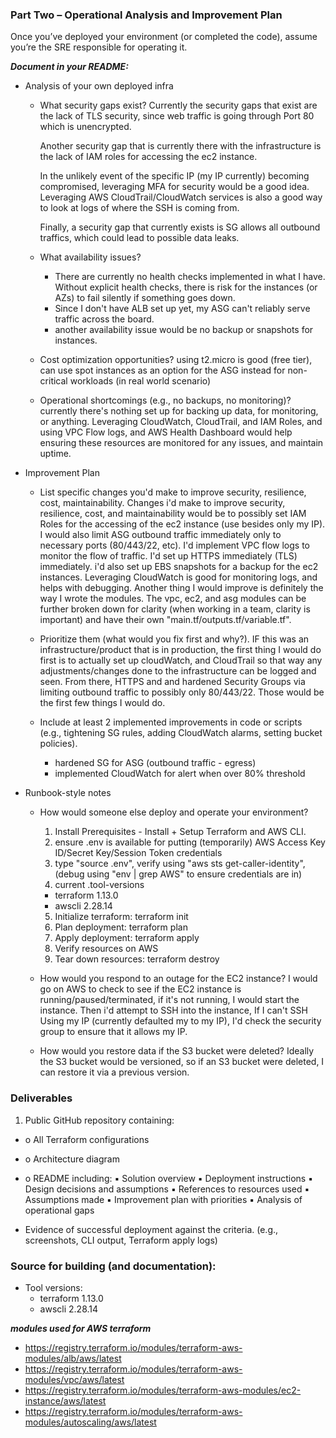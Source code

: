 ### Part Two – Operational Analysis and Improvement Plan
Once you’ve deployed your environment (or completed the code), assume you’re the SRE responsible for operating it. 

***Document in your README:***
- Analysis of your own deployed infra
  - What security gaps exist?
    Currently the security gaps that exist are the lack of TLS security, since web traffic is going through Port 80 which is unencrypted.
     
    Another security gap that is currently there with the infrastructure is the lack of IAM roles for accessing the ec2 instance.  
    
    In the unlikely event of the specific IP (my IP currently) becoming compromised, leveraging MFA for security would be a good idea.  Leveraging AWS CloudTrail/CloudWatch services is also a good way to look at logs of where the SSH is coming from.
    
    Finally, a security gap that currently exists is SG allows all outbound traffics, which could lead to possible data leaks.

  - What availability issues?
    - There are currently no health checks implemented in what I have.  Without explicit health checks, there is risk for the instances (or AZs) to fail silently if something goes down.
    - Since I don't have ALB set up yet, my ASG can't reliably serve traffic across the board. 
    - another availability issue would be no backup or snapshots for instances. 

  - Cost optimization opportunities?
    using t2.micro is good (free tier), can use spot instances as an option for the ASG instead for non-critical workloads (in real world scenario)

  - Operational shortcomings (e.g., no backups, no monitoring)?
    currently there's nothing set up for backing up data, for monitoring, or anything.  Leveraging CloudWatch, CloudTrail, and IAM Roles, and using VPC Flow logs, and AWS Health Dashboard would help ensuring these resources are monitored for any issues, and maintain uptime. 

- Improvement Plan
  - List specific changes you'd make to improve security, resilience,  cost, maintainability.
    Changes i'd make to improve security, resilience, cost, and maintainability would be to possibly set IAM Roles for the accessing of the ec2 instance (use besides only my IP).  I would also limit ASG outbound traffic immediately only to necessary ports (80/443/22, etc). I'd implement VPC flow logs to monitor the flow of traffic.  I'd set up HTTPS immediately (TLS) immediately.  i'd also set up EBS snapshots for a backup for the ec2 instances.  Leveraging CloudWatch is good for monitoring logs, and helps with debugging.  Another thing I would improve is definitely the way I wrote the modules.  The vpc, ec2, and asg modules can be further broken down for clarity (when working in a team, clarity is important) and have their own "main.tf/outputs.tf/variable.tf".

  - Prioritize them (what would you fix first and why?).
    IF this was an infrastructure/product that is in production, the first thing I would do first is to actually set up cloudWatch, and CloudTrail so that way any adjustments/changes done to the infrastructure can be logged and seen.  From there, HTTPS and and hardened Security Groups via limiting outbound traffic to possibly only 80/443/22.  Those would be the first few things I would do.

  - Include at least 2 implemented improvements in code or scripts (e.g., tightening SG rules, adding CloudWatch alarms, setting bucket policies).
    - hardened SG for ASG (outbound traffic - egress)
    - implemented CloudWatch for alert when over 80% threshold

- Runbook-style notes
  - How would someone else deploy and operate your environment?

    1. Install Prerequisites - Install + Setup Terraform and AWS CLI.
    2. ensure .env is available for putting (temporarily) AWS Access Key ID/Secret Key/Session Token credentials
    3. type "source .env", verify using "aws sts get-caller-identity", (debug using "env | grep AWS" to ensure credentials are in)
    4. current .tool-versions
      - terraform 1.13.0
      - awscli 2.28.14
    5. Initialize terraform: terraform init
    6. Plan deployment: terraform plan
    7. Apply deployment: terraform apply
    8. Verify resources on AWS
    9. Tear down resources: terraform destroy

  - How would you respond to an outage for the EC2 instance?
    I would go on AWS to check to see if the EC2 instance is running/paused/terminated, if it's not running, I would start the instance.  Then i'd attempt to SSH into the instance, If I can't SSH Using my IP (currently defaulted my to my IP), I'd check the security group to ensure that it allows my IP.

  - How would you restore data if the S3 bucket were deleted?
    Ideally the S3 bucket would be versioned, so if an S3 bucket were deleted, I can restore it via a previous version.

### Deliverables
1. Public GitHub repository containing:
  - o All Terraform configurations
  - o Architecture diagram

  - o README including:
    ▪ Solution overview
    ▪ Deployment instructions
    ▪ Design decisions and assumptions
    ▪ References to resources used
    ▪ Assumptions made
    ▪ Improvement plan with priorities
    ▪ Analysis of operational gaps
    
  - Evidence of successful deployment against the criteria. (e.g., screenshots, CLI output, Terraform apply logs)

### Source for building (and documentation):
- Tool versions:
  - terraform 1.13.0
  - awscli 2.28.14

***modules used for AWS terraform***
- https://registry.terraform.io/modules/terraform-aws-modules/alb/aws/latest 
- https://registry.terraform.io/modules/terraform-aws-modules/vpc/aws/latest
- https://registry.terraform.io/modules/terraform-aws-modules/ec2-instance/aws/latest 
- https://registry.terraform.io/modules/terraform-aws-modules/autoscaling/aws/latest